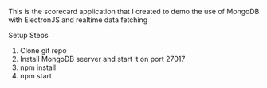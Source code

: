  This is the scorecard application that I created to demo the use of MongoDB with ElectronJS and realtime data fetching

Setup Steps

1. Clone git repo
2. Install MongoDB seerver and start it on port 27017
3. npm install
4. npm start